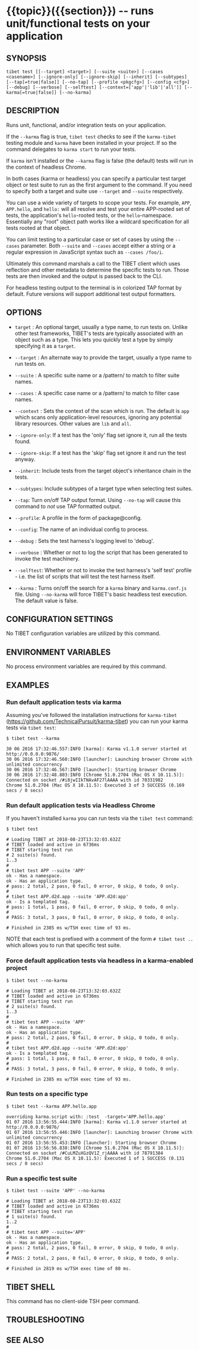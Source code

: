{{topic}}({{section}}) -- runs unit/functional tests on your application
=============================================

## SYNOPSIS

`tibet test [[--target] <target>] [--suite <suite>] [--cases <casename>]
    [--ignore-only] [--ignore-skip] [--inherit] [--subtypes]
    [--tap[=true|false]] [--no-tap] [--profile <pkgcfg>] [--config <cfg>]
    [--debug] [--verbose] [--selftest] [--context=['app'|'lib'|'all']]
    [--karma[=true|false]] [--no-karma]`

## DESCRIPTION

Runs unit, functional, and/or integration tests on your application.

If the `--karma` flag is true, `tibet test` checks to see if the `karma-tibet`
testing module and `karma` have been installed in your project. If so the
command delegates to `karma start` to run your tests.

If `karma` isn't installed or the `--karma` flag is false (the default)
tests will run in the context of headless Chrome.

In both cases (karma or headless) you can specify a particular test target
object or test suite to run as the first argument to the command. If you need to
specify both a target and suite use `--target` and `--suite` respectively.

You can use a wide variety of targets to scope your tests. For example, `APP`,
`APP.hello`, and `hello:`  will all resolve and test your entire APP-rooted set
of tests, the application's `hello`-rooted tests, or the `hello`-namespace.
Essentially any "root" object path works like a wildcard specification for all
tests rooted at that object.

You can limit testing to a particular case or set of cases by using the
`--cases` parameter. Both `--suite` and `--cases` accept either a string or a
regular expression in JavaScript syntax such as `--cases /foo/i`.

Ultimately this command marshals a call to the TIBET client which uses
reflection and other metadata to determine the specific tests to run. Those
tests are then invoked and the output is passed back to the CLI.

For headless testing output to the terminal is in colorized TAP format by
default. Future versions will support additional test output formatters.

## OPTIONS

  * `target` :
    An optional target, usually a type name, to run tests on. Unlike other test
frameworks, TIBET's tests are typically associated with an object such as a
type. This lets you quickly test a type by simply specifying it as a `target`.

  * `--target` :
    An alternate way to provide the target, usually a type name to run tests on.

  * `--suite` :
    A specific suite name or a /pattern/ to match to filter suite names.

  * `--cases` :
    A specific case name or a /pattern/ to match to filter case names.

  * `--context` :
    Sets the context of the scan which is run. The default is `app`
which scans only application-level resources, ignoring any potential library
resources. Other values are `lib` and `all`.

  * `--ignore-only`:
    If a test has the 'only' flag set ignore it, run all the tests found.

  * `--ignore-skip`:
    If a test has the 'skip' flag set ignore it and run the test anyway.

  * `--inherit`:
    Include tests from the target object's inheritance chain in the tests.

  * `--subtypes`:
    Include subtypes of a target type when selecting test suites.

  * `--tap`:
    Turn on/off TAP output format. Using `--no-tap` will cause this command to
*not* use TAP formatted output.

  * `--profile`:
    A profile in the form of package@config.

  * `--config`:
    The name of an individual config to process.

  * `--debug` :
    Sets the test harness's logging level to 'debug'.

  * `--verbose` :
    Whether or not to log the script that has been generated to invoke the test
machinery.

  * `--selftest`:
    Whether or not to invoke the test harness's 'self test' profile - i.e. the
list of scripts that will test the test harness itself.

  * `--karma` :
    Turns on/off the search for a `karma` binary and `karma.conf.js` file. Using
`--no-karma` will force TIBET's basic headless test execution. The default value
is false.

## CONFIGURATION SETTINGS

No TIBET configuration variables are utilized by this command.

## ENVIRONMENT VARIABLES

No process environment variables are required by this command.

## EXAMPLES

### Run default application tests via karma

Assuming you've followed the installation instructions for `karma-tibet` (https://github.com/TechnicalPursuit/karma-tibet) you can run your karma tests via `tibet test`:

    $ tibet test --karma

    30 06 2016 17:32:46.557:INFO [karma]: Karma v1.1.0 server started at http://0.0.0.0:9876/
    30 06 2016 17:32:46.560:INFO [launcher]: Launching browser Chrome with unlimited concurrency
    30 06 2016 17:32:46.567:INFO [launcher]: Starting browser Chrome
    30 06 2016 17:32:48.803:INFO [Chrome 51.0.2704 (Mac OS X 10.11.5)]: Connected on socket /#i8jwIIkTNAvAF27lAAAA with id 70331982
    Chrome 51.0.2704 (Mac OS X 10.11.5): Executed 3 of 3 SUCCESS (0.169 secs / 0 secs)

### Run default application tests via Headless Chrome

If you haven't installed `karma` you can run tests via the `tibet test` command:

    $ tibet test

    # Loading TIBET at 2018-08-23T13:32:03.632Z
    # TIBET loaded and active in 6736ms
    # TIBET starting test run
    # 2 suite(s) found.
    1..3
    #
    # tibet test APP --suite 'APP'
    ok - Has a namespace.
    ok - Has an application type.
    # pass: 2 total, 2 pass, 0 fail, 0 error, 0 skip, 0 todo, 0 only.
    #
    # tibet test APP.d2d.app --suite 'APP.d2d:app'
    ok - Is a templated tag.
    # pass: 1 total, 1 pass, 0 fail, 0 error, 0 skip, 0 todo, 0 only.
    #
    # PASS: 3 total, 3 pass, 0 fail, 0 error, 0 skip, 0 todo, 0 only.

    # Finished in 2385 ms w/TSH exec time of 93 ms.

NOTE that each test is prefixed with a comment of the form `# tibet test ..`
which allows you to run that specific test suite.

### Force default application tests via headless in a karma-enabled project

    $ tibet test --no-karma

    # Loading TIBET at 2018-08-23T13:32:03.632Z
    # TIBET loaded and active in 6736ms
    # TIBET starting test run
    # 2 suite(s) found.
    1..3
    #
    # tibet test APP --suite 'APP'
    ok - Has a namespace.
    ok - Has an application type.
    # pass: 2 total, 2 pass, 0 fail, 0 error, 0 skip, 0 todo, 0 only.
    #
    # tibet test APP.d2d.app --suite 'APP.d2d:app'
    ok - Is a templated tag.
    # pass: 1 total, 1 pass, 0 fail, 0 error, 0 skip, 0 todo, 0 only.
    #
    # PASS: 3 total, 3 pass, 0 fail, 0 error, 0 skip, 0 todo, 0 only.

    # Finished in 2385 ms w/TSH exec time of 93 ms.

### Run tests on a specific type

    $ tibet test --karma APP.hello.app

    overriding karma.script with: :test  -target='APP.hello.app'
    01 07 2016 13:56:55.444:INFO [karma]: Karma v1.1.0 server started at http://0.0.0.0:9876/
    01 07 2016 13:56:55.446:INFO [launcher]: Launching browser Chrome with unlimited concurrency
    01 07 2016 13:56:55.453:INFO [launcher]: Starting browser Chrome
    01 07 2016 13:56:56.838:INFO [Chrome 51.0.2704 (Mac OS X 10.11.5)]: Connected on socket /#CuLMZuXGzQV1Z_rjAAAA with id 78791384
    Chrome 51.0.2704 (Mac OS X 10.11.5): Executed 1 of 1 SUCCESS (0.131 secs / 0 secs)

### Run a specific test suite

    $ tibet test --suite 'APP' --no-karma

    # Loading TIBET at 2018-08-23T13:32:03.632Z
    # TIBET loaded and active in 6736ms
    # TIBET starting test run
    # 1 suite(s) found.
    1..2
    #
    # tibet test APP --suite='APP'
    ok - Has a namespace.
    ok - Has an application type.
    # pass: 2 total, 2 pass, 0 fail, 0 error, 0 skip, 0 todo, 0 only.
    #
    # PASS: 2 total, 2 pass, 0 fail, 0 error, 0 skip, 0 todo, 0 only.

    # Finished in 2819 ms w/TSH exec time of 80 ms.

## TIBET SHELL

This command has no client-side TSH peer command.

## TROUBLESHOOTING


## SEE ALSO

